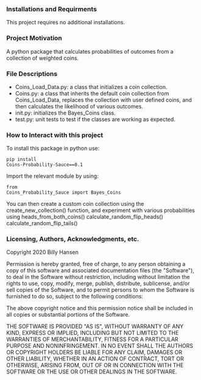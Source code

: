 ### Installations and Requirments

This project requires no additional installations.

### Project Motivation

A python package that calculates probabilities of outcomes from a collection of weighted coins.


### File Descriptions

- Coins_Load_Data.py: a class that initializes a coin collection.
- Coins.py: a class that inherits the default coin collection from Coins_Load_Data, replaces
the collection with user defined coins, and then calculates the likelihood of various outcomes.
- init.py: initializes the Bayes_Coins class.
- test.py: unit tests to test if the classes are working as expected.

### How to Interact with this project

To install this package in python use: <pre><code>pip install Coins-Probability-Sauce==0.1
</code></pre>

Import the relevant module by using: <pre><code>from Coins_Probability_Sauce import Bayes_Coins
</code></pre>

You can then create a custom coin collection using the create_new_collection()
function, and experiment with various probabilities using
heads_from_both_coins()
calculate_random_flip_heads()
calculate_random_flip_tails()


### Licensing, Authors, Acknowledgments, etc.

Copyright 2020 Billy Hansen

Permission is hereby granted, free of charge, to any person obtaining a copy of this software and associated documentation files (the "Software"), to deal in the Software without restriction, including without limitation the rights to use, copy, modify, merge, publish, distribute, sublicense, and/or sell copies of the Software, and to permit persons to whom the Software is furnished to do so, subject to the following conditions:

The above copyright notice and this permission notice shall be included in all copies or substantial portions of the Software.

THE SOFTWARE IS PROVIDED "AS IS", WITHOUT WARRANTY OF ANY KIND, EXPRESS OR IMPLIED, INCLUDING BUT NOT LIMITED TO THE WARRANTIES OF MERCHANTABILITY, FITNESS FOR A PARTICULAR PURPOSE AND NONINFRINGEMENT. IN NO EVENT SHALL THE AUTHORS OR COPYRIGHT HOLDERS BE LIABLE FOR ANY CLAIM, DAMAGES OR OTHER LIABILITY, WHETHER IN AN ACTION OF CONTRACT, TORT OR OTHERWISE, ARISING FROM, OUT OF OR IN CONNECTION WITH THE SOFTWARE OR THE USE OR OTHER DEALINGS IN THE SOFTWARE.